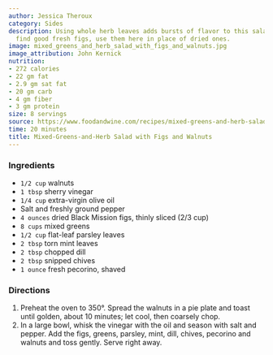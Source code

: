 ```yaml
---
author: Jessica Theroux
category: Sides
description: Using whole herb leaves adds bursts of flavor to this salad. If you can
  find good fresh figs, use them here in place of dried ones.
image: mixed_greens_and_herb_salad_with_figs_and_walnuts.jpg
image_attribution: John Kernick
nutrition:
- 272 calories
- 22 gm fat
- 2.9 gm sat fat
- 20 gm carb
- 4 gm fiber
- 3 gm protein
size: 8 servings
source: https://www.foodandwine.com/recipes/mixed-greens-and-herb-salad-figs-and-walnuts
time: 20 minutes
title: Mixed-Greens-and-Herb Salad with Figs and Walnuts
---
```


### Ingredients

* `1/2 cup` walnuts  
* `1 tbsp` sherry vinegar  
* `1/4 cup` extra-virgin olive oil  
* Salt and freshly ground pepper  
* `4 ounces` dried Black Mission figs, thinly sliced (2/3 cup)  
* `8 cups` mixed greens  
* `1/2 cup` flat-leaf parsley leaves  
* `2 tbsp` torn mint leaves  
* `2 tbsp` chopped dill  
* `2 tbsp` snipped chives  
* `1 ounce` fresh pecorino, shaved  

### Directions

1. Preheat the oven to 350°. Spread the walnuts in a pie plate and toast until golden, about 10 minutes; let cool, then coarsely chop.
2. In a large bowl, whisk the vinegar with the oil and season with salt and pepper. Add the figs, greens, parsley, mint, dill, chives, pecorino and walnuts and toss gently. Serve right away.
